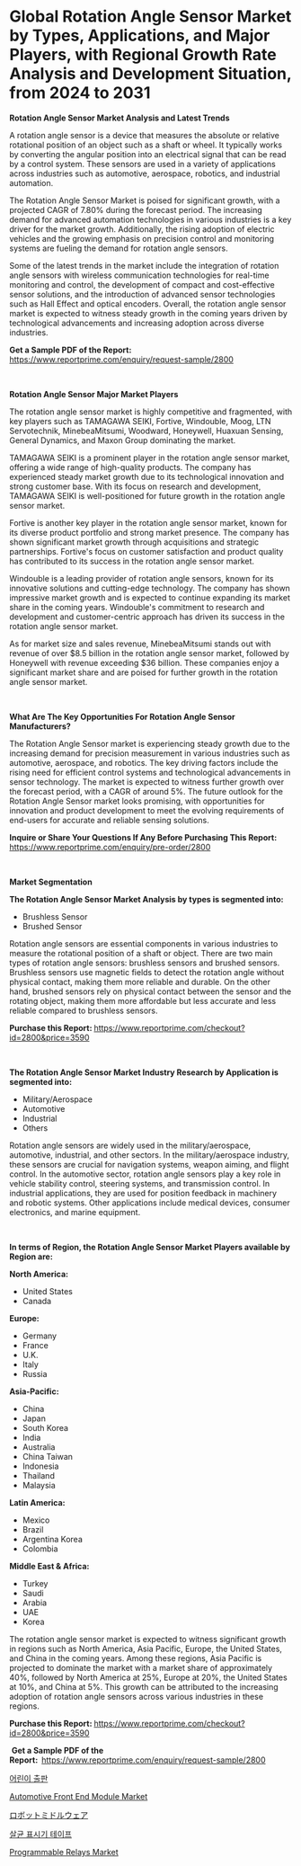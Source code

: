 <p><h1>Global Rotation Angle Sensor Market by Types, Applications, and Major Players, with Regional Growth Rate Analysis and Development Situation, from 2024 to 2031</h1></p><p><strong>Rotation Angle Sensor Market Analysis and Latest Trends</strong></p>
<p><p>A rotation angle sensor is a device that measures the absolute or relative rotational position of an object such as a shaft or wheel. It typically works by converting the angular position into an electrical signal that can be read by a control system. These sensors are used in a variety of applications across industries such as automotive, aerospace, robotics, and industrial automation.</p><p>The Rotation Angle Sensor Market is poised for significant growth, with a projected CAGR of 7.80% during the forecast period. The increasing demand for advanced automation technologies in various industries is a key driver for the market growth. Additionally, the rising adoption of electric vehicles and the growing emphasis on precision control and monitoring systems are fueling the demand for rotation angle sensors.</p><p>Some of the latest trends in the market include the integration of rotation angle sensors with wireless communication technologies for real-time monitoring and control, the development of compact and cost-effective sensor solutions, and the introduction of advanced sensor technologies such as Hall Effect and optical encoders. Overall, the rotation angle sensor market is expected to witness steady growth in the coming years driven by technological advancements and increasing adoption across diverse industries.</p></p>
<p><strong>Get a Sample PDF of the Report:&nbsp;</strong> <a href="https://www.reportprime.com/enquiry/request-sample/2800">https://www.reportprime.com/enquiry/request-sample/2800</a></p>
<p>&nbsp;</p>
<p><strong>Rotation Angle Sensor Major Market Players</strong></p>
<p><p>The rotation angle sensor market is highly competitive and fragmented, with key players such as TAMAGAWA SEIKI, Fortive, Windouble, Moog, LTN Servotechnik, MinebeaMitsumi, Woodward, Honeywell, Huaxuan Sensing, General Dynamics, and Maxon Group dominating the market.</p><p>TAMAGAWA SEIKI is a prominent player in the rotation angle sensor market, offering a wide range of high-quality products. The company has experienced steady market growth due to its technological innovation and strong customer base. With its focus on research and development, TAMAGAWA SEIKI is well-positioned for future growth in the rotation angle sensor market.</p><p>Fortive is another key player in the rotation angle sensor market, known for its diverse product portfolio and strong market presence. The company has shown significant market growth through acquisitions and strategic partnerships. Fortive's focus on customer satisfaction and product quality has contributed to its success in the rotation angle sensor market.</p><p>Windouble is a leading provider of rotation angle sensors, known for its innovative solutions and cutting-edge technology. The company has shown impressive market growth and is expected to continue expanding its market share in the coming years. Windouble's commitment to research and development and customer-centric approach has driven its success in the rotation angle sensor market.</p><p>As for market size and sales revenue, MinebeaMitsumi stands out with revenue of over $8.5 billion in the rotation angle sensor market, followed by Honeywell with revenue exceeding $36 billion. These companies enjoy a significant market share and are poised for further growth in the rotation angle sensor market.</p></p>
<p>&nbsp;</p>
<p><strong>What Are The Key Opportunities For Rotation Angle Sensor Manufacturers?</strong></p>
<p><p>The Rotation Angle Sensor market is experiencing steady growth due to the increasing demand for precision measurement in various industries such as automotive, aerospace, and robotics. The key driving factors include the rising need for efficient control systems and technological advancements in sensor technology. The market is expected to witness further growth over the forecast period, with a CAGR of around 5%. The future outlook for the Rotation Angle Sensor market looks promising, with opportunities for innovation and product development to meet the evolving requirements of end-users for accurate and reliable sensing solutions.</p></p>
<p><strong>Inquire or Share Your Questions If Any Before Purchasing This Report:</strong> <a href="https://www.reportprime.com/enquiry/pre-order/2800">https://www.reportprime.com/enquiry/pre-order/2800</a></p>
<p>&nbsp;</p>
<p><strong>Market Segmentation</strong></p>
<p><strong>The Rotation Angle Sensor Market Analysis by types is segmented into:</strong></p>
<p><ul><li>Brushless Sensor</li><li>Brushed Sensor</li></ul></p>
<p><p>Rotation angle sensors are essential components in various industries to measure the rotational position of a shaft or object. There are two main types of rotation angle sensors: brushless sensors and brushed sensors. Brushless sensors use magnetic fields to detect the rotation angle without physical contact, making them more reliable and durable. On the other hand, brushed sensors rely on physical contact between the sensor and the rotating object, making them more affordable but less accurate and less reliable compared to brushless sensors.</p></p>
<p><strong>Purchase this Report:&nbsp;</strong><a href="https://www.reportprime.com/checkout?id=2800&price=3590">https://www.reportprime.com/checkout?id=2800&price=3590</a></p>
<p>&nbsp;</p>
<p><strong>The Rotation Angle Sensor Market Industry Research by Application is segmented into:</strong></p>
<p><ul><li>Military/Aerospace</li><li>Automotive</li><li>Industrial</li><li>Others</li></ul></p>
<p><p>Rotation angle sensors are widely used in the military/aerospace, automotive, industrial, and other sectors. In the military/aerospace industry, these sensors are crucial for navigation systems, weapon aiming, and flight control. In the automotive sector, rotation angle sensors play a key role in vehicle stability control, steering systems, and transmission control. In industrial applications, they are used for position feedback in machinery and robotic systems. Other applications include medical devices, consumer electronics, and marine equipment.</p></p>
<p>&nbsp;</p>
<p><strong>In terms of Region, the Rotation Angle Sensor Market Players available by Region are:</strong></p>
<p>
    <p> <strong> North America: </strong>
        <ul>
            <li>United States</li>
            <li>Canada</li>
        </ul>
        </p> 
    <p> <strong> Europe: </strong>
        <ul>
            <li>Germany</li>
            <li>France</li>
            <li>U.K.</li>
            <li>Italy</li>
            <li>Russia</li>
        </ul>
        </p> 
    <p> <strong> Asia-Pacific: </strong>
        <ul>
            <li>China</li>
            <li>Japan</li>
            <li>South Korea</li>
            <li>India</li>
            <li>Australia</li>
            <li>China Taiwan</li>
            <li>Indonesia</li>
            <li>Thailand</li>
            <li>Malaysia</li>
        </ul>
        </p> 
    <p> <strong> Latin America: </strong>
        <ul>
            <li>Mexico</li>
            <li>Brazil</li>
            <li>Argentina Korea</li>
            <li>Colombia</li>
        </ul>
        </p> 
    <p> <strong> Middle East & Africa: </strong>
        <ul>
            <li>Turkey</li>
            <li>Saudi</li>
            <li>Arabia</li>
            <li>UAE</li>
            <li>Korea</li>
        </ul>
    </p>
    </p>
<p><p>The rotation angle sensor market is expected to witness significant growth in regions such as North America, Asia Pacific, Europe, the United States, and China in the coming years. Among these regions, Asia Pacific is projected to dominate the market with a market share of approximately 40%, followed by North America at 25%, Europe at 20%, the United States at 10%, and China at 5%. This growth can be attributed to the increasing adoption of rotation angle sensors across various industries in these regions.</p></p>
<p><strong>Purchase this Report: </strong><a href="https://www.reportprime.com/checkout?id=2800&price=3590">https://www.reportprime.com/checkout?id=2800&price=3590</a></p>
<p>&nbsp;<strong>Get a Sample PDF of the Report:&nbsp;&nbsp;</strong><a href="https://www.reportprime.com/enquiry/request-sample/2800">https://www.reportprime.com/enquiry/request-sample/2800</a></p>
<p><strong></strong></p>
<p><p><a href="https://medium.com/@codinchelcea2022/%EC%96%B4%EB%A6%B0%EC%9D%B4-%EC%B6%9C%ED%8C%90-%EC%8B%9C%EC%9E%A5-%EA%B2%BD%EC%9F%81-%EB%B6%84%EC%84%9D-%EC%8B%9C%EC%9E%A5-%EB%8F%99%ED%96%A5-%EB%B0%8F-2031%EB%85%84%EA%B9%8C%EC%A7%80%EC%9D%98-%EC%A0%84%EB%A7%9D-dcae4329d8aa">어린이 출판</a></p><p><a href="https://issuu.com/reportprime-2/docs/automotive-front-end-module-market-size-2030.pptx">Automotive Front End Module Market</a></p><p><a href="https://github.com/gfggqjbfys368009/Market-Research-Report-List-1/blob/main/862752812387.md">ロボットミドルウェア</a></p><p><a href="https://medium.com/@kenyonjohns/%EC%82%B4%EA%B7%A0-%EC%A7%80%EC%8B%9C-%EC%8A%A4%ED%8B%B0%EC%BB%A4-%EC%8B%9C%EC%9E%A5%EC%9D%80-%EC%8B%9C%EC%9E%A5-%EC%A0%90%EC%9C%A0%EC%9C%A8-%EA%B7%9C%EB%AA%A8-%EB%B0%8F-2031%EB%85%84%EA%B9%8C%EC%A7%80-%EC%98%88%EC%83%81%EB%90%98%EB%8A%94-%EC%A0%84%EB%A7%9D%EC%97%90-%EC%B4%88%EC%A0%90%EC%9D%84-%EB%A7%9E%EC%B6%A5%EB%8B%88%EB%8B%A4-0ca9453d4546">살균 표시기 테이프</a></p><p><a href="https://github.com/Angelnienowdseej3e45z3p8c/Market-Research-Report-List-1/blob/main/programmable-relays-market.md">Programmable Relays Market</a></p></p>